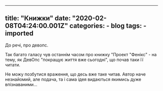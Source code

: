 
---
title: "Книжки"
date: "2020-02-08T04:24:00.001Z"
categories:
    - blog
tags:
    - imported
---

До речі, про девопс.  


Так багато галасу чув останнім часом про книжку "Проект "Фенікс" \- на тему, як ДевОпс "покращує життя вже сьогодні", що почав таки її читати.

Не можу позбутися враження, що десь вже таке читав. Автор наче незнайомий, але подача, та і сама ідея видаються якимись дуже впізнаваними...

  


